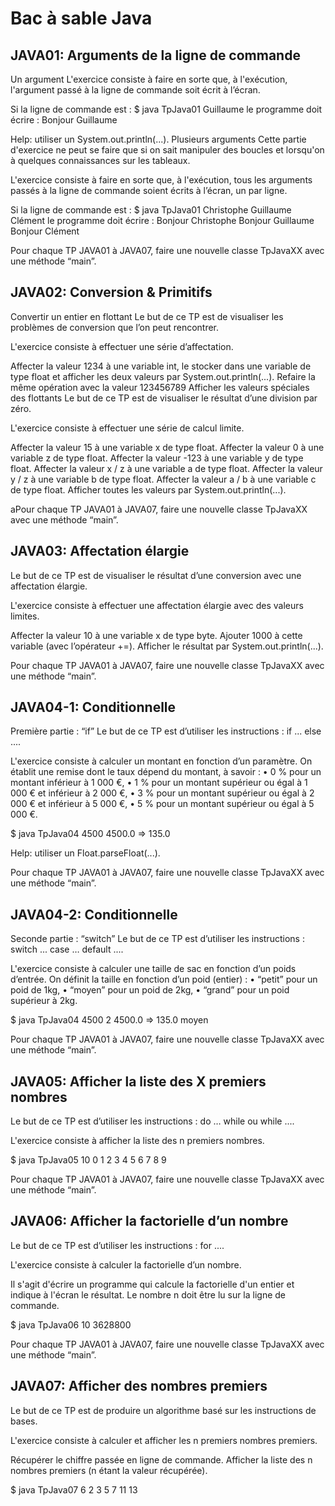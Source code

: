 # Bac à sable Java
## JAVA01: Arguments de la ligne de commande
Un argument
L'exercice consiste à faire en sorte que, à l'exécution, l'argument passé à la ligne de commande soit écrit à l’écran.

Si la ligne de commande est :
$ java TpJava01 Guillaume
le programme doit écrire :
Bonjour Guillaume

Help: utiliser un System.out.println(...).
Plusieurs arguments
Cette partie d'exercice ne peut se faire que si on sait manipuler des boucles et lorsqu'on à quelques connaissances sur les tableaux.

L'exercice consiste à faire en sorte que, à l'exécution, tous les arguments passés à la ligne de commande soient écrits à l’écran, un par ligne.

Si la ligne de commande est :
$ java TpJava01 Christophe Guillaume Clément
le programme doit écrire :
Bonjour Christophe
Bonjour Guillaume
Bonjour Clément

Pour chaque TP JAVA01 à JAVA07, faire une nouvelle classe TpJavaXX avec une méthode “main”.

## JAVA02: Conversion & Primitifs
Convertir un entier en flottant
Le but de ce TP est de visualiser les problèmes de conversion que l’on peut rencontrer.

L'exercice consiste à effectuer une série d’affectation.

Affecter la valeur 1234 à une variable int, le stocker dans une variable de type float et afficher les deux valeurs par System.out.println(...).
Refaire la même opération avec la valeur 123456789
Afficher les valeurs spéciales des flottants
Le but de ce TP est de visualiser le résultat d’une division par zéro.

L'exercice consiste à effectuer une série de calcul limite.

Affecter la valeur 15 à une variable x de type float.
Affecter la valeur 0 à une variable z de type float.
Affecter la valeur -123 à une variable y de type float.
Affecter la valeur x / z à une variable a de type float.
Affecter la valeur y / z à une variable b de type float.
Affecter la valeur a / b à une variable c de type float.
Afficher toutes les valeurs par System.out.println(...).



aPour chaque TP JAVA01 à JAVA07, faire une nouvelle classe TpJavaXX avec une méthode “main”.

## JAVA03: Affectation élargie
Le but de ce TP est de visualiser le résultat d’une conversion avec une affectation élargie.

L'exercice consiste à effectuer une affectation élargie avec des valeurs limites.

Affecter la valeur 10 à une variable x de type byte.
Ajouter 1000 à cette variable (avec l’opérateur +=).
Afficher le résultat par System.out.println(...).

Pour chaque TP JAVA01 à JAVA07, faire une nouvelle classe TpJavaXX avec une méthode “main”.

## JAVA04-1: Conditionnelle
Première partie : “if”
Le but de ce TP est d’utiliser les instructions : if ... else ....

L'exercice consiste à calculer un montant en fonction d’un paramètre.
On établit une remise dont le taux dépend du montant, à savoir :
•	0 % pour un montant inférieur à 1 000 €,
•	1 % pour un montant supérieur ou égal à 1 000 € et inférieur à 2 000 €,
•	3 % pour un montant supérieur ou égal à 2 000 € et inférieur à 5 000 €,
•	5 % pour un montant supérieur ou égal à 5 000 €.

$ java TpJava04 4500
4500.0 => 135.0

Help: utiliser un Float.parseFloat(...).

Pour chaque TP JAVA01 à JAVA07, faire une nouvelle classe TpJavaXX avec une méthode “main”.

## JAVA04-2: Conditionnelle
Seconde partie : “switch”
Le but de ce TP est d’utiliser les instructions : switch ... case … default ....

L'exercice consiste à calculer une taille de sac en fonction d’un poids d’entrée.
On définit la taille en fonction d’un poid (entier) :
•	“petit” pour un poid de 1kg,
•	“moyen” pour un poid de 2kg,
•	“grand” pour un poid supérieur à 2kg.

$ java TpJava04 4500 2
4500.0 => 135.0
moyen



Pour chaque TP JAVA01 à JAVA07, faire une nouvelle classe TpJavaXX avec une méthode “main”.

## JAVA05: Afficher la liste des X premiers nombres
Le but de ce TP est d’utiliser les instructions : do … while ou while ....

L'exercice consiste à afficher la liste des n premiers nombres.

$ java TpJava05 10
0
1
2
3
4
5
6
7
8
9



Pour chaque TP JAVA01 à JAVA07, faire une nouvelle classe TpJavaXX avec une méthode “main”.

## JAVA06: Afficher la factorielle d’un nombre
Le but de ce TP est d’utiliser les instructions : for ....

L'exercice consiste à calculer la factorielle d’un nombre.

Il s'agit d'écrire un programme qui calcule la factorielle d'un entier et indique à l'écran le résultat. Le nombre n doit être lu sur la ligne de commande.

$ java TpJava06 10
3628800


Pour chaque TP JAVA01 à JAVA07, faire une nouvelle classe TpJavaXX avec une méthode “main”.

## JAVA07: Afficher des nombres premiers
Le but de ce TP est de produire un algorithme basé sur  les instructions de bases.

L'exercice consiste à calculer et afficher les n premiers nombres premiers.

Récupérer le chiffre passée en ligne de commande.
Afficher la liste des n nombres premiers (n étant la valeur récupérée).

$ java TpJava07 6
2
3
5
7
11
13

